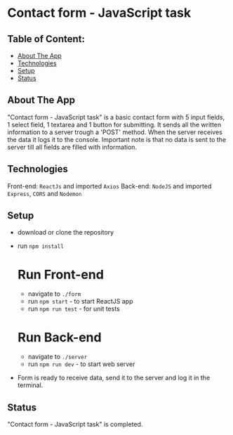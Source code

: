 # Contact form - JavaScript task

## Table of Content:

- [About The App](#about-the-app)
- [Technologies](#technologies)
- [Setup](#setup)
- [Status](#status)

## About The App
"Contact form - JavaScript task" is a basic contact form with 5 input fields, 1 select field, 1 textarea and 1 button for submitting.
It sends all the written information to a server trough a 'POST' method. When the server receives the data it logs it to the console.
Important note is that no data is sent to the server till all fields are filled with information.

## Technologies
Front-end: `ReactJs` and imported `Axios`
Back-end: `NodeJS` and imported `Express`, `CORS` and `Nodemon`

## Setup
- download or clone the repository
- run `npm install`

    # Run Front-end 
    - navigate to `./form`
    - run `npm start` - to start ReactJS app
    - run `npm run test` - for unit tests

    # Run Back-end
    - navigate to `./server`
    - run `npm run dev` - to start web server

- Form is ready to receive data, send it to the server and log it in the terminal.

## Status
"Contact form - JavaScript task" is completed.
